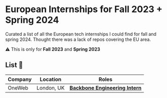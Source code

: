 # European Internships for Fall 2023 + Spring 2024

Curated a list of all the European tech internships I could find for fall and spring 2024. Thought there was a lack of repos covering the EU area.

⚠️ This is only for **Fall 2023** and **Spring 2023**

## List 📃

| Company                                             | Location   | Roles |
| --------------------------------------------------- | ---------- | ----------- |
| OneWeb | London, UK       | [**Backbone Engineering Intern**](https://oneweb.net/work-with-us/careers/vacancies/4835952)      


